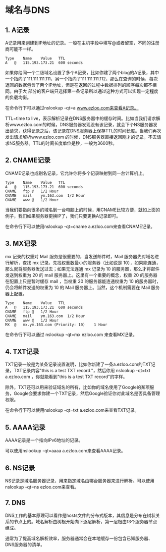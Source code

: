 # 域名与DNS #

## 1. A记录 ##

A记录用来创建到IP地址的记录。一般在主机字段中填写@或者留空，不同的注册商可能不一样。

```
Type    Name    Value   TTL 
A   @   115.193.173.21  600 seconds
```

如果你给同一个二级域名设置了多个A记录，比如你建了两个blog的A记录，其中一个指向了111.111.111.111，另一个指向了111.111.111.112，那么在查询的时候，每次返回的数据包含了两个IP地址，但是在返回的过程中数据排列的顺序每次都不相同。由于大 部分的客户端只选择第一条记录所以通过这种方式可以实现一定程度的负载均衡。

在命令行下可以通过nslookup -qt=a www.ezloo.com来查看A记录。

TTL=time to live，表示解析记录在DNS服务器中的缓存时间。比如当我们请求解析www.ezloo.com的时候，DNS服务器发现没有该记录，就会下个NS服务器发出请求，获得记录之后，该记录在DNS服务器上保存TTL的时间长度。当我们再次发出请求解析www.ezloo.com 的时候，DNS服务器直接返回刚才的记录，不去请求NS服务器。TTL的时间长度单位是秒，一般为3600秒。

## 2. CNAME记录 ##

CNAME记录也成别名记录，它允许你将多个记录映射到同一台计算机上。

```
Type    Name    Value   TTL 
A   @   115.193.173.21  600 seconds 
CNAME   ftp @   1/2 Hour    
CNAME   mail    ym.163.com  1/2 Hour    
CNAME   www @   1/2 Hour
```

当我们要指向很多的域名到一台电脑上的时候，用CNAME比较方便，就如上面的例子，我们如果服务器更换IP了，我们只要更换A记录即可。

在命令行下可以使用nslookup -qt=cname a.ezloo.com来查看CNAME记录。

## 3. MX记录 ##

mx 记录的权重对 Mail 服务是很重要的，当发送邮件时，Mail 服务器先对域名进行解析，查找 mx 记录。先找权重数最小的服务器（比如说是 10），如果能连通，那么就将服务器发送过去；如果无法连通 mx 记录为 10 的服务器，那么才将邮件发送到权重为 20 的 mail 服务器上。这里有一个重要的概念，权重 20 的服务器在配置上只是暂时缓存 mail ，当权重 20 的服务器能连通权重为 10 的服务器时，仍会将邮件发送的权重为 10 的 Mail 服务器上。当然，这个机制需要在 Mail 服务器上配置。

```
Type    Name    Value   TTL 
A   @   115.193.173.21  600 seconds 
CNAME   ftp @   1/2 Hour    
CNAME   mail    ym.163.com  1/2 Hour    
CNAME   www @   1/2 Hour    
MX  @   mx.ym.163.com (Priority: 10)    1 Hour
```

在命令行下可以通过 nslookup -qt=mx ezloo.com 来查看MX记录。

## 4. TXT记录 ##

TXT记录一般是为某条记录设置说明，比如你新建了一条a.ezloo.com的TXT记录，TXT记录内容"this is a test TXT record."，然后你用 nslookup -qt=txt a.ezloo.com ，你就能看到"this is a test TXT record"的字样。

除外，TXT还可以用来验证域名的所有，比如你的域名使用了Google的某项服务，Google会要求你建一个TXT记录，然后Google验证你对此域名是否具备管理权限。

在命令行下可以使用nslookup -qt=txt a.ezloo.com来查看TXT记录。

## 5. AAAA记录 ##

AAAA记录是一个指向IPv6地址的记录。

可以使用nslookup -qt=aaaa a.ezloo.com来查看AAAA记录。

## 6. NS记录 ##

NS记录是域名服务器记录，用来指定域名由哪台服务器来进行解析。可以使用nslookup -qt=ns ezloo.com来查看。

## 7. DNS ##

DNS工作的基本原理可以看作是hosts文件的分布式版本，其信息是分布在树状关系的节点上的。域名解析由树根开始向下逐层解析，第一层根由13个服务器节点组成。

通常为了提高域名解析效率，服务器通常会在本地缓存一份包含已知服务器、DNS服务器的清单。
